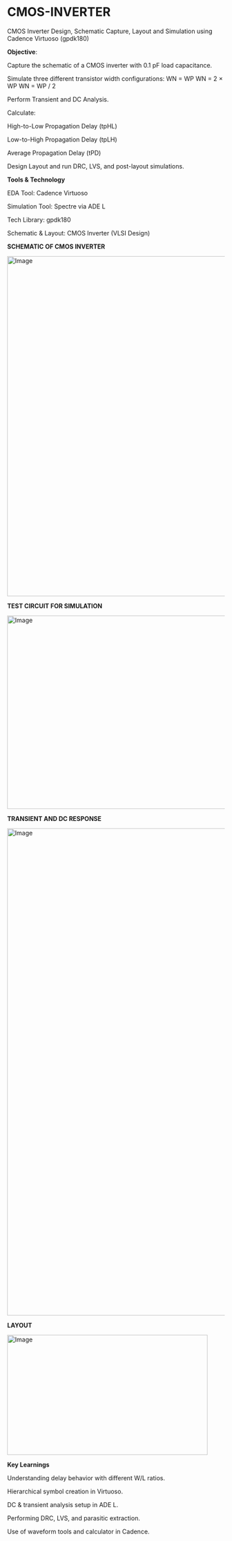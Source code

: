 # CMOS-INVERTER

CMOS Inverter Design, Schematic Capture, Layout and Simulation using Cadence Virtuoso (gpdk180)

**Objective**:

 Capture the schematic of a CMOS inverter with 0.1 pF load capacitance.
 
Simulate three different transistor width configurations:
WN = WP
WN = 2 × WP
WN = WP / 2

Perform Transient and DC Analysis.

Calculate:

High-to-Low Propagation Delay (tpHL)

Low-to-High Propagation Delay (tpLH)

Average Propagation Delay (tPD)

Design Layout and run DRC, LVS, and post-layout simulations.

**Tools & Technology**

EDA Tool: Cadence Virtuoso

Simulation Tool: Spectre via ADE L

Tech Library: gpdk180

Schematic & Layout: CMOS Inverter (VLSI Design)


**SCHEMATIC OF CMOS INVERTER**


<img width="694" height="788" alt="Image" src="https://github.com/user-attachments/assets/69306ed4-7657-4d2b-94ab-7166e658a83b" />

**TEST CIRCUIT FOR SIMULATION**


<img width="1135" height="448" alt="Image" src="https://github.com/user-attachments/assets/fbcb6553-fefe-4281-b5aa-9451a6a12f35" />


**TRANSIENT AND DC RESPONSE**


<img width="1694" height="1129" alt="Image" src="https://github.com/user-attachments/assets/f3dda9ab-631c-4ae0-8183-92050866a6ac" />


**LAYOUT**


<img width="464" height="278" alt="Image" src="https://github.com/user-attachments/assets/10b57c3c-4064-441d-9352-769e362cbdc0" />



**Key Learnings**

Understanding delay behavior with different W/L ratios.

Hierarchical symbol creation in Virtuoso.

DC & transient analysis setup in ADE L.

Performing DRC, LVS, and parasitic extraction.

Use of waveform tools and calculator in Cadence.


